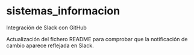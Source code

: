 # sistemas_informacion
Integración de Slack con GitHub

Actualización del fichero README para comprobar que la notificación de cambio aparece reflejada en Slack.
